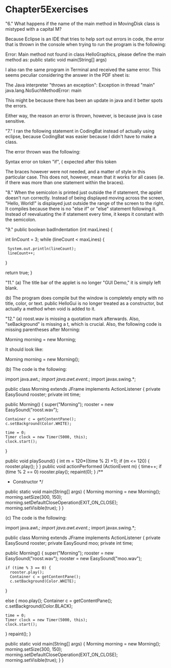 Chapter5Exercises
=================
"6." What happens if the name of the main method in MovingDisk class is mistyped with a capital M?

Because Eclipse is an IDE that tries to help sort out errors in code, the error that is thrown in the console when trying to run the program is the following:

Error: Main method not found in class HelloGraphics, please define the main method as:
   public static void main(String[] args)
   
   
I also ran the same program in Terminal and received the same error. This seems peculiar considering the answer in the PDF sheet is:

The Java interpreter "throws an exception":
Exception in thread "main" java.lang.NoSuchMethodError: main

This might be because there has been an update in java and it better spots the errors.

Either way, the reason an error is thrown, however, is because java is case sensitive. 

"7." I ran the following statement in CodingBat instead of actually using eclipse, because CodingBat was easier because I didn't have to make a class. 

The error thrown was the following:

Syntax error on token "if", ( expected after this token

The braces however were not needed, and a matter of style in this particular case. This does not, however, mean that it works for all cases (ie. if there was more than one statement within the braces). 

"8." When the semicolon is printed just outside the if statement, the applet doesn't run correctly. Instead of being displayed moving across the screen, "Hello, World!" is displayed just outside the range of the screen to the right. It compiles because there is no "else if" or "else" statement following it. Instead of reevaluating the if statement every time, it keeps it constant with the semicolon. 

"9."
public boolean badIndentation (int maxLines) {
   
   int linCount = 3;
   while (lineCount < maxLines) {
   
     System.out.println(lineCount);
     lineCount++;
   }
   
   return true;
}

"11." 
(a) The title bar of the applet is no longer "GUI Demo," it is simply left blank. 

(b) The program does compile but the window is completely empty with no title, color, or text. public HelloGui is no longer treated as a constructor, but actually a method when void is added to it. 

"12." 
(a) roost.wav is missing a quotation mark afterwards. Also, "seBackground" is missing a t, which is crucial. Also, the following code is missing parentheses after Morning:

Morning morning = new Morning;

It should look like:

Morning morning = new Morning();

(b) The code is the following:

import java.awt.*;
import java.awt.event.*;
import javax.swing.*;

public class Morning extends JFrame
implements ActionListener
{
	private EasySound rooster;
	private int time;
  

  public Morning()
   {
    super("Morning");
    rooster = new EasySound("roost.wav");
    
    Container c = getContentPane();
    c.setBackground(Color.WHITE);
 
    time = 0;
    Timer clock = new Timer(5000, this); 
    clock.start();
}

  public void playSound()
  {
	  int m = 120*((time % 2) +1);
	  if (m <= 120)
	  {
		  rooster.play();
	  }
  }
  public void actionPerformed (ActionEvent m)
  {
	  time++;
	  if (time % 2 == 0) rooster.play();
	  repaint(0);
  }
  /**
   *   Constructor
   */

  public static void main(String[] args)
  {
    Morning morning = new Morning();
    morning.setSize(300, 150);
    morning.setDefaultCloseOperation(EXIT_ON_CLOSE);
    morning.setVisible(true);
  }
}  

(c) The code is the following:

import java.awt.*;
import java.awt.event.*;
import javax.swing.*;

public class Morning extends JFrame
implements ActionListener
{
	private EasySound rooster;
	private EasySound moo;
	private int time;
  

  public Morning()
   {
    super("Morning");
    rooster = new EasySound("roost.wav");
    rooster = new EasySound("moo.wav");
    
    
    if (time % 3 == 0) {
      rooster.play();
      Container c = getContentPane();
      c.setBackground(Color.WHITE);
   }
   
   else {
      moo.play();
      Container c = getContentPane();
      c.setBackground(Color.BLACK);
 
    time = 0;
    Timer clock = new Timer(5000, this); 
    clock.start();
   }
   repaint();
}

  public static void main(String[] args)
  {
    Morning morning = new Morning();
    morning.setSize(300, 150);
    morning.setDefaultCloseOperation(EXIT_ON_CLOSE);
    morning.setVisible(true);
  }
}  
